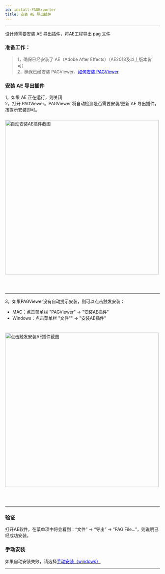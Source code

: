 ```yaml
---
id: install-PAGExporter
title: 安装 AE 导出插件
---
```

---

设计师需要安装 AE 导出插件，将AE工程导出 pag 文件

### 准备工作：
> 1，确保已经安装了 AE（Adobe After Effects）（AE2018及以上版本皆可）<br/>
> 2，确保已经安装 PAGViewer。[<font color=blue>如何安装 PAGViewer</font>](/docs/install.html)<br/>

### 安装 AE 导出插件
1，如果 AE 正在运行，则关闭<br/>
2，打开 PAGViewer。PAGViewer 将自动检测是否需要安装/更新 AE 导出插件，按提示安装即可。
<img 
  alt='自动安装AE插件截图' 
  src='https://pagio-1251316161.cos.ap-nanjing.myqcloud.com/img/docs/install-PAGExporter1.jpg' 
  style='width: 500px; margin: 24px 0 48px 0' 
/>

---

3，如果PAGViewer没有自动提示安装，则可以点击触发安装： <br/>

+ MAC：点击菜单栏 "PAGViewer" -> "安装AE插件" <br/>
+ Windows：点击菜单栏 "文件"" -> "安装AE插件" <br/>

<img 
  alt='点击触发安装AE插件截图' 
  src='https://pagio-1251316161.cos.ap-nanjing.myqcloud.com/img/docs/install-PAGExporter2.jpg' 
  style='width: 500px; margin: 24px 0 48px 0' 
/>

---
### 验证
  打开AE软件，在菜单项中将会看到：“文件” -> “导出” -> “PAG File...”，则说明已经成功安装。

### 手动安装
  如果自动安装失败，请选择[<font color=blue>手动安装（windows）</font>](/docs/manual-install-PAGExporter.html)<br/>

---